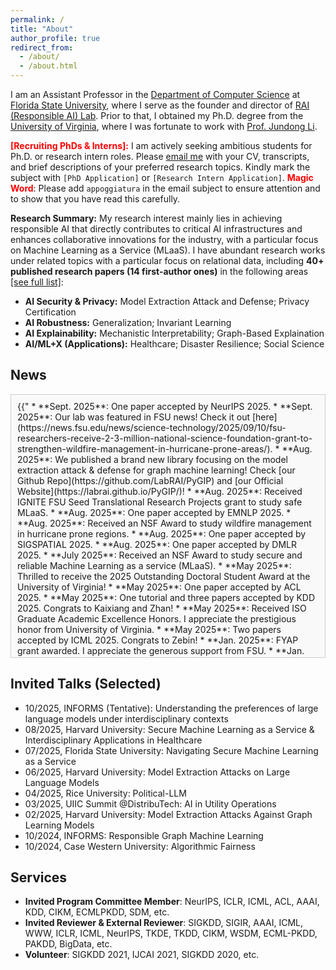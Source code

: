 ```yaml
---
permalink: /
title: "About"
author_profile: true
redirect_from:
  - /about/
  - /about.html
---
```




I am an Assistant Professor in the [Department of Computer Science](https://www.cs.fsu.edu) at [Florida State University](https://www.fsu.edu/), where I serve as the founder and director of [RAI (Responsible AI) Lab](https://yushundong.github.io//students/). Prior to that, I obtained my Ph.D. degree from the [University of Virginia](http://www.virginia.edu/), where I was fortunate to work with [Prof. Jundong Li](https://jundongli.github.io).

<span style="color:red">**\[Recruiting PhDs & Interns\]:**</span> I am actively seeking ambitious students for Ph.D. or research intern roles. Please [email me](mailto:yd24f@fsu.edu) with your CV, transcripts, and brief descriptions of your preferred research topics. Kindly mark the subject with `[PhD Application]` or `[Research Intern Application]`. <span style="color:red">**Magic Word**</span>: Please add `appoggiatura` in the email subject to ensure attention and to show that you have read this carefully.  

**Research Summary:** My research interest mainly lies in achieving responsible AI that directly contributes to critical AI infrastructures and enhances collaborative innovations for the industry, with a particular focus on Machine Learning as a Service (MLaaS). I have abundant research works under related topics with a particular focus on relational data, including **40+ published research papers (14 first-author ones)** in the following areas [[see full list]](https://scholar.google.com/citations?hl=en&user=_QUhuOMAAAAJ):


* **AI Security & Privacy:** Model Extraction Attack and Defense; Privacy Certification
* **AI Robustness:** Generalization; Invariant Learning
* **AI Explainability:** Mechanistic Interpretability; Graph-Based Explaination
* **AI/ML+X (Applications):** Healthcare; Disaster Resilience; Social Science

News
------



<div style="border:1px solid #ccc; padding:10px; height:400px; overflow:auto; background-color:#f9f9f9">
{{"
* **Sept. 2025**: One paper accepted by NeurIPS 2025.
* **Sept. 2025**: Our lab was featured in FSU news! Check it out [here](https://news.fsu.edu/news/science-technology/2025/09/10/fsu-researchers-receive-2-3-million-national-science-foundation-grant-to-strengthen-wildfire-management-in-hurricane-prone-areas/).
* **Aug. 2025**: We published a brand new library focusing on the model extraction attack & defense for graph machine learning! Check [our Github Repo](https://github.com/LabRAI/PyGIP) and [our Official Website](https://labrai.github.io/PyGIP/)!
* **Aug. 2025**: Received IGNITE FSU Seed Translational Research Projects grant to study safe MLaaS.
* **Aug. 2025**: One paper accepted by EMNLP 2025.  
* **Aug. 2025**: Received an NSF Award to study wildfire management in hurricane prone regions.  
* **Aug. 2025**: One paper accepted by SIGSPATIAL 2025.  
* **Aug. 2025**: One paper accepted by DMLR 2025.  
* **July 2025**: Received an NSF Award to study secure and reliable Machine Learning as a service (MLaaS).   
* **May 2025**: Thrilled to receive the 2025 Outstanding Doctoral Student Award at the University of Virginia!  
* **May 2025**: One paper accepted by ACL 2025.  
* **May 2025**: One tutorial and three papers accepted by KDD 2025. Congrats to Kaixiang and Zhan!  
* **May 2025**: Received ISO Graduate Academic Excellence Honors. I appreciate the prestigious honor from University of Virginia.  
* **May 2025**: Two papers accepted by ICML 2025. Congrats to Zebin!  
* **Jan. 2025**: FYAP grant awarded. I appreciate the generous support from FSU.  
* **Jan. 2025**: Two papers accepted by ICLR 2025.  
* **Dec. 2024**: We released `Political-LLM`, a comprehensive guidebook outlining the recent advances in the interdisciplinary area of political science and LLMs. Check our [paper](https://arxiv.org/abs/2412.06864) and [online resources](http://political-llm.org)!  
* **Dec. 2024**: Two papers accepted by AAAI 2025.  
* **Nov. 2024**: Received The Collaborative Grant between Computer Science and Psychology. I appreciate the generous support from the Department of Computer Science and Department of Psychology at FSU.  
* **Oct. 2024**: One paper accepted by TMLR.  
* **Oct. 2024**: One paper accepted by BigData.  
* **Oct. 2024**: Two papers accepted by NeurIPS.  
* **Sept. 2024**: Received The College of Arts and Sciences Dean’s Faculty Award. I appreciate the generous support from the Dean's office.  
* **Sept. 2024**: One paper accepted by EMNLP.  
* **Aug. 2024**: We are preparing for seminar series [Student Seminars @FSU](https://www.cs.fsu.edu/seminars/). Contact us to present!  
* **Aug. 2024**: New position started in the [Department of Computer Science at Florida State University](https://www.cs.fsu.edu/department/faculty/).  
" | markdownify }}
</div>







Invited Talks (Selected)
------
* 10/2025, INFORMS (Tentative): Understanding the preferences of large language models under interdisciplinary contexts
* 08/2025, Harvard University: Secure Machine Learning as a Service & Interdisciplinary Applications in Healthcare
* 07/2025, Florida State University: Navigating Secure Machine Learning as a Service
* 06/2025, Harvard University: Model Extraction Attacks on Large Language Models
* 04/2025, Rice University: Political-LLM
* 03/2025, UIIC Summit @DistribuTech: AI in Utility Operations
* 02/2025, Harvard University: Model Extraction Attacks Against Graph Learning Models
* 10/2024, INFORMS: Responsible Graph Machine Learning
* 10/2024, Case Western University: Algorithmic Fairness

  

Services
------

* **Invited Program Committee Member**: NeurIPS, ICLR, ICML, ACL, AAAI, KDD, CIKM, ECMLPKDD, SDM, etc.
* **Invited Reviewer & External Reviewer**: SIGKDD, SIGIR, AAAI, ICML, WWW, ICLR, ICML, NeurIPS, TKDE, TKDD, CIKM, WSDM, ECML-PKDD, PAKDD, BigData, etc.
* **Volunteer**: SIGKDD 2021, IJCAI 2021, SIGKDD 2020, etc.






